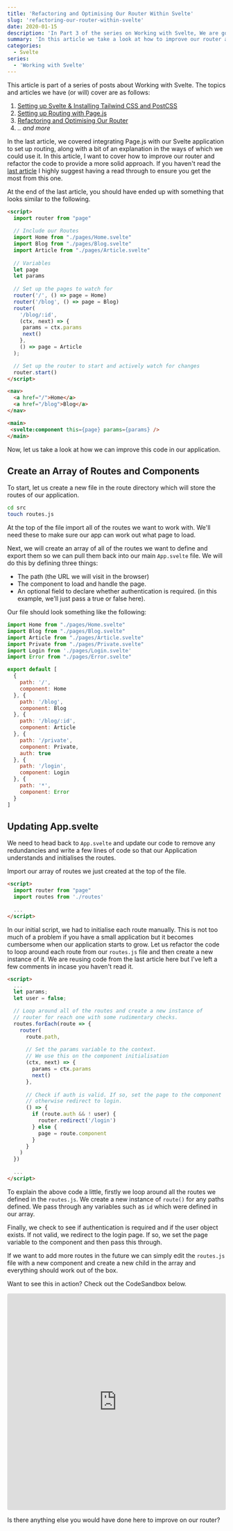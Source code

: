 ```yaml
---
title: 'Refactoring and Optimising Our Router Within Svelte'
slug: 'refactoring-our-router-within-svelte'
date: 2020-01-15
description: 'In Part 3 of the series on Working with Svelte, We are going to take a look at how to improve our router (implemented with Page.js) and refactor the code to provide a more solid approach. We will also set up our application to easily add in new routes.'
summary: 'In this article we take a look at how to improve our router and refactor the code to provide a more solid approach'
categories:
  - Svelte
series:
  - 'Working with Svelte'
---
```

<div class="rounded-lg p-6 lg:p-8 bg-site-orange mb-10">
  <p>This article is part of a series of posts about Working with Svelte. The topics and articles we have (or will) cover are as follows:</p>
  <ol>
    <li><a class="no-underscore no-hover font-semibold inline" href="/posts/setting-up-svelte-and-integrating-tailwind-css">Setting up Svelte & Installing Tailwind CSS and PostCSS</a></li>
    <li><a class="no-underscore no-hover font-semibold inline" href="/posts/setting-up-routing-in-svelte-with-pagejs">Setting up Routing with Page.js</a></li>
    <li><a class="no-underscore no-hover font-semibold inline" href="#">Refactoring and Optimising Our Router</a></li>
    <li><i>.. and more</i></li>
  </ol>
</div>

In the last article, we covered integrating Page.js with our Svelte application to set up routing, along with a bit of an explanation in the ways of which we could use it. In this article, I want to cover how to improve our router and refactor the code to provide a more solid approach. If you haven't read the [last article](https://jackwhiting.co.uk/posts/setting-up-routing-in-svelte-with-pagejs/) I highly suggest having a read through to ensure you get the most from this one.

At the end of the last article, you should have ended up with something that looks similar to the following.

```html
<script>
  import router from "page"
  
  // Include our Routes
  import Home from "./pages/Home.svelte"
  import Blog from "./pages/Blog.svelte"
  import Article from "./pages/Article.svelte"
  
  // Variables
  let page
  let params
  
  // Set up the pages to watch for
  router('/', () => page = Home)
  router('/blog', () => page = Blog)
  router(
    '/blog/:id', 
    (ctx, next) => {
     params = ctx.params
     next()
    }, 
    () => page = Article
  );

  // Set up the router to start and actively watch for changes
  router.start()
</script>

<nav>
  <a href="/">Home</a>
  <a href="/blog">Blog</a>
</nav>

<main>
 <svelte:component this={page} params={params} />
</main>
```

Now, let us take a look at how we can improve this code in our application.

## Create an Array of Routes and Components

To start, let us create a new file in the route directory which will store the routes of our application.

```bash
cd src
touch routes.js
```

At the top of the file import all of the routes we want to work with. We'll need these to make sure our app can work out what page to load.

Next, we will create an array of all of the routes we want to define and export them so we can pull them back into our main `App.svelte` file. We will do this by defining three things:

- The path (the URL we will visit in the browser)
- The component to load and handle the page.
- An optional field to declare whether authentication is required. (in this example, we'll just pass a true or false here).

Our file should look something like the following:

```js
import Home from "./pages/Home.svelte"
import Blog from "./pages/Blog.svelte"
import Article from "./pages/Article.svelte"
import Private from "./pages/Private.svelte"
import Login from './pages/Login.svelte'
import Error from "./pages/Error.svelte"

export default [
  {
    path: '/',
    component: Home
  }, {
    path: '/blog',
    component: Blog
  }, {
    path: '/blog/:id',
    component: Article
  }, {
    path: '/private',
    component: Private,
    auth: true
  }, {
    path: '/login',
    component: Login
  }, {
    path: '*',
    component: Error
  }
]
```

## Updating App.svelte

We need to head back to `App.svelte` and update our code to remove any redundancies and write a few lines of code so that our Application understands and initialises the routes. 

Import our array of routes we just created at the top of the file.

```html
<script>
  import router from "page"
  import routes from './routes'
  
  ...
</script>
```

In our initial script, we had to initialise each route manually. This is not too much of a problem if you have a small application but it becomes cumbersome when our application starts to grow. Let us refactor the code to loop around each route from our `routes.js` file and then create a new instance of it. We are reusing code from the last article here but I've left a few comments in incase you haven't read it.

```html
<script>
  ...
  let params;
  let user = false;

  // Loop around all of the routes and create a new instance of
  // router for reach one with some rudimentary checks.
  routes.forEach(route => {
    router(
      route.path, 
      
      // Set the params variable to the context.
      // We use this on the component initialisation
      (ctx, next) => {
        params = ctx.params
        next()
      },
      
      // Check if auth is valid. If so, set the page to the component
      // otherwise redirect to login.
      () => {
        if (route.auth && ! user) {
          router.redirect('/login')
        } else {
          page = route.component
        }
      }
    )
  })
  
  ...
</script>
```

To explain the above code a little, firstly we loop around all the routes we defined in the `routes.js`. We create a new instance of `route()` for any paths defined. We pass through any variables such as `id` which were defined in our array. 

Finally, we check to see if authentication is required and if the user object exists. If not valid, we redirect to the login page. If so, we set the page variable to the component and then pass this through.

If we want to add more routes in the future we can simply edit the `routes.js` file with a new component and create a new child in the array and everything should work out of the box.

Want to see this in action? Check out the CodeSandbox below.

<iframe src="https://codesandbox.io/embed/polished-dew-pckm7?fontsize=14&hidenavigation=1&module=%2FApp.svelte&theme=dark" class="mt-6" style="width:100%; height:500px; border:0; border-radius: 4px; overflow:hidden;" title="polished-dew-pckm7" allow="geolocation; microphone; camera; midi; vr; accelerometer; gyroscope; payment; ambient-light-sensor; encrypted-media; usb" sandbox="allow-modals allow-forms allow-popups allow-scripts allow-same-origin"></iframe>

Is there anything else you would have done here to improve on our router?
